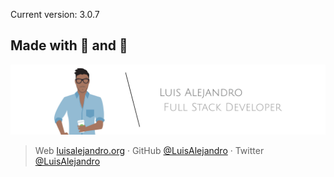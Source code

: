 Current version: 3.0.7

## Made with 💖 and 🍔

![Banner](https://raw.githubusercontent.com/LuisAlejandro/LuisAlejandro/master/images/author-banner.svg)

> Web [luisalejandro.org](http://luisalejandro.org/) · GitHub [@LuisAlejandro](https://github.com/LuisAlejandro) · Twitter [@LuisAlejandro](https://x.com/LuisAlejandro)
